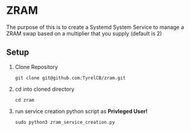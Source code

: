 # ZRAM

The purpose of this is to create a Systemd System Service to manage a ZRAM swap based on a multiplier that you supply (default is 2)

## Setup

1. Clone Repository

    `git clone git@github.com:TyrelCB/zram.git`

2. cd into cloned directory

    `cd zram`
  
3. run service creation python script as **Privleged User!**

    `sudo python3 zram_service_creation.py`
